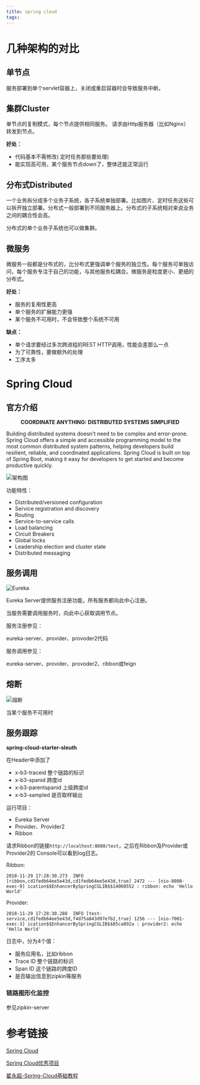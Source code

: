 ```yaml
---
title: spring cloud
tags:
---
```


# 几种架构的对比

## 单节点

服务部署到单个servlet容器上，关闭或重启容器时会导致服务中断。

## 集群Cluster

单节点的复制模式，每个节点提供相同服务。 请求由Http服务器（比如Nginx）转发到节点。

**好处：**

+ 代码基本不需修改( 定时任务那些要处理)
+ 能实现高可用，某个服务节点down了，整体还能正常运行

## 分布式Distributed

一个业务拆分成多个业务子系统，各子系统单独部署。比如图片、定时任务这些可以拆开独立部署。分布式一般部署到不同服务器上。分布式的子系统相对来说业务之间的耦合性会高。

分布式的单个业务子系统也可以做集群。

## 微服务

微服务一般都是分布式的，比分布式更强调单个服务的独立性。每个服务可单独访问，每个服务专注于自己的功能，与其他服务松耦合。微服务是粒度更小、更细的分布式。



**好处：**

+ 服务的复用性更高
+ 单个服务的扩展能力更强
+ 某个服务不可用时，不会导致整个系统不可用

**缺点：**

+ 单个请求要经过多次跨进程的REST HTTP调用，性能会差那么一点
+ 为了可靠性，要做额外的处理
+ 工序太多

# Spring Cloud

## 官方介绍

<p align="center"><b>COORDINATE ANYTHING: DISTRIBUTED SYSTEMS SIMPLIFIED</b></p>

Building distributed systems doesn't need to be complex and error-prone. Spring Cloud offers a simple and accessible programming model to the most common distributed system patterns, helping developers build resilient, reliable, and coordinated applications. Spring Cloud is built on top of Spring Boot, making it easy for developers to get started and become productive quickly.

![架构图](/spring-cloud/diagram-distributed-systems.svg)





功能特性：

+ Distributed/versioned configuration
+ Service registration and discovery
+ Routing
+ Service-to-service calls
+ Load balancing
+ Circuit Breakers
+ Global locks
+ Leadership election and cluster state
+ Distributed messaging

## 服务调用



![Eureka](/spring-cloud/eureka-mini-system.jpg)



Eureka Server提供服务注册功能，所有服务都向此中心注册。

当服务需要调用服务时，向此中心获取调用节点。



服务注册参见：

eureka-server、provider、provoder2代码



服务调用参见：

eureka-server、provider、provoder2、ribbon或feign

## 熔断

![熔断](/spring-cloud/HystrixFallback.png)

当某个服务不可用时

## 服务跟踪

**spring-cloud-starter-sleuth**

在Header中添加了

+ x-b3-traceid 整个链路的标识
+ x-b3-spanid 跨度id
+ x-b3-parentspanid 上级跨度id
+ x-b3-sampled 是否取样输出

运行项目：

+ Eureka Server
+ Provider、Provider2
+ Ribbon

请求Ribbon的链接`http://localhost:8080/test`，之后在Ribbon及Provider或Provider2的 Console可以看到log日志。

Ribbon:

```
2018-11-29 17:28:30.273  INFO [ribbon,cd1fedb64ee5e43d,cd1fedb64ee5e43d,true] 2472 --- [nio-8080-exec-9] ication$$EnhancerBySpringCGLIB$$14060552 : ribbon: echo 'Hello World'
```

Provider:

```
2018-11-29 17:28:30.288  INFO [test-service,cd1fedb64ee5e43d,f4d75a843d97e7b2,true] 1256 --- [nio-7001-exec-3] ication$$EnhancerBySpringCGLIB$$85ca892a : provider2: echo 'Hello World'
```

日志中，分为4个值：

+ 服务应用名，比如ribbon
+ Trace ID 整个链路的标识
+ Span ID 这个链路的跨度ID
+ 是否输出信息到zipkin等服务

### 链路图形化监控

参见zipkin-server

# 参考链接

[Spring Cloud](https://spring.io/projects/spring-cloud)

[Spring Cloud优秀项目](http://www.ityouknow.com/springcloud/2018/08/06/spring-cloud-open-source.html)

[翟永超-Spring-Cloud基础教程](http://blog.didispace.com/Spring-Cloud%E5%9F%BA%E7%A1%80%E6%95%99%E7%A8%8B/)
